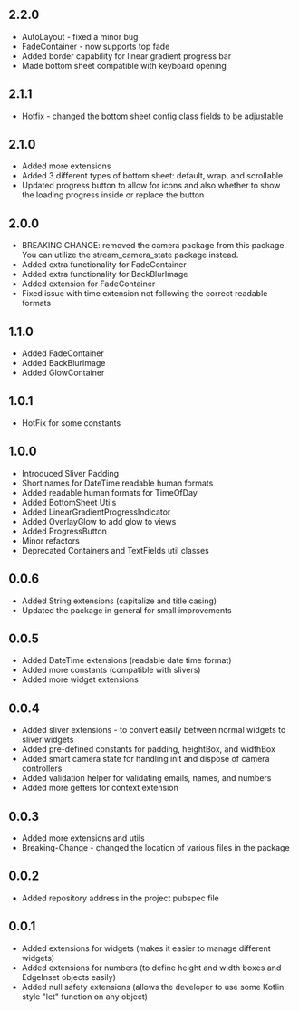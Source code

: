 ## 2.2.0
* AutoLayout - fixed a minor bug
* FadeContainer - now supports top fade
* Added border capability for linear gradient progress bar
* Made bottom sheet compatible with keyboard opening

## 2.1.1
* Hotfix - changed the bottom sheet config class fields to be adjustable

## 2.1.0
* Added more extensions
* Added 3 different types of bottom sheet: default, wrap, and scrollable
* Updated progress button to allow for icons and also whether to show the loading progress inside or replace the button

## 2.0.0
* BREAKING CHANGE: removed the camera package from this package. You can utilize the stream_camera_state package instead.
* Added extra functionality for FadeContainer
* Added extra functionality for BackBlurImage
* Added extension for FadeContainer
* Fixed issue with time extension not following the correct readable formats

## 1.1.0
* Added FadeContainer
* Added BackBlurImage
* Added GlowContainer

## 1.0.1
* HotFix for some constants

## 1.0.0
* Introduced Sliver Padding
* Short names for DateTime readable human formats
* Added readable human formats for TimeOfDay
* Added BottomSheet Utils
* Added LinearGradientProgressIndicator
* Added OverlayGlow to add glow to views
* Added ProgressButton
* Minor refactors
* Deprecated Containers and TextFields util classes

## 0.0.6
* Added String extensions (capitalize and title casing)
* Updated the package in general for small improvements

## 0.0.5
* Added DateTime extensions (readable date time format)
* Added more constants (compatible with slivers)
* Added more widget extensions

## 0.0.4
* Added sliver extensions - to convert easily between normal widgets to sliver widgets
* Added pre-defined constants for padding, heightBox, and widthBox
* Added smart camera state for handling init and dispose of camera controllers
* Added validation helper for validating emails, names, and numbers
* Added more getters for context extension

## 0.0.3
* Added more extensions and utils
* Breaking-Change - changed the location of various files in the package 

## 0.0.2
* Added repository address in the project pubspec file

## 0.0.1
* Added extensions for widgets (makes it easier to manage different widgets)
* Added extensions for numbers (to define height and width boxes and EdgeInset objects easily)
* Added null safety extensions (allows the developer to use some Kotlin style "let" function on any object)
